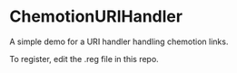 # ChemotionURIHandler
A simple demo for a URI handler handling chemotion links.

To register, edit the .reg file in this repo.
